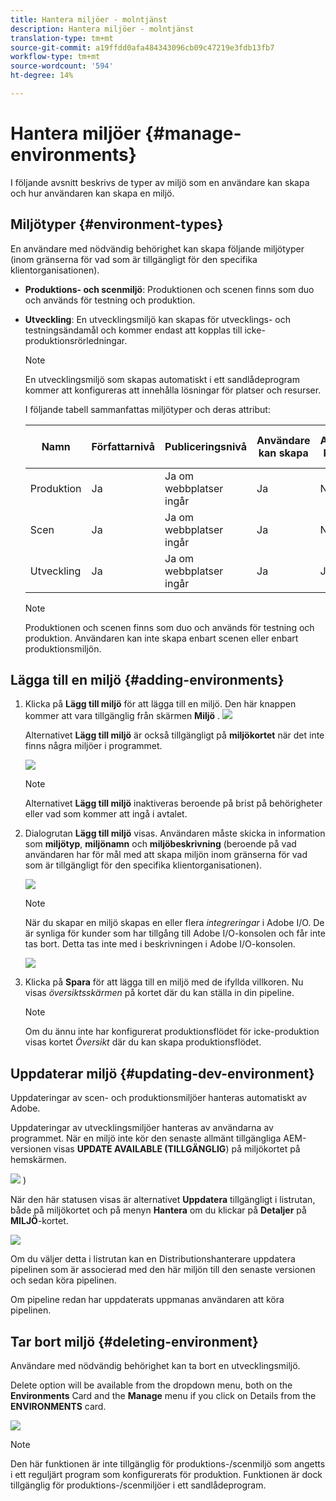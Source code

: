 ```yaml
---
title: Hantera miljöer - molntjänst
description: Hantera miljöer - molntjänst
translation-type: tm+mt
source-git-commit: a19ffdd0afa484343096cb09c47219e3fdb13fb7
workflow-type: tm+mt
source-wordcount: '594'
ht-degree: 14%

---
```



# Hantera miljöer {#manage-environments}

I följande avsnitt beskrivs de typer av miljö som en användare kan skapa och hur användaren kan skapa en miljö.

## Miljötyper {#environment-types}

En användare med nödvändig behörighet kan skapa följande miljötyper (inom gränserna för vad som är tillgängligt för den specifika klientorganisationen).

* **Produktions- och scenmiljö**:
Produktionen och scenen finns som duo och används för testning och produktion.

* **Utveckling**: En utvecklingsmiljö kan skapas för utvecklings- och testningsändamål och kommer endast att kopplas till icke-produktionsrörledningar.

   >[!NOTE]
   >En utvecklingsmiljö som skapas automatiskt i ett sandlådeprogram kommer att konfigureras att innehålla lösningar för platser och resurser.

   I följande tabell sammanfattas miljötyper och deras attribut:

   | Namn | Författarnivå | Publiceringsnivå | Användare kan skapa | Användaren kan ta bort | Rörledning som kan kopplas till miljön |
   |--- |--- |--- |--- |---|---|
   | Produktion | Ja | Ja om webbplatser ingår | Ja | Nej | Produktionspipeline |
   | Scen | Ja | Ja om webbplatser ingår | Ja | Nej | Produktionspipeline |
   | Utveckling | Ja | Ja om webbplatser ingår | Ja | Ja | Icke-produktionsflöde |

   >[!NOTE]
   >Produktionen och scenen finns som duo och används för testning och produktion.  Användaren kan inte skapa enbart scenen eller enbart produktionsmiljön.

## Lägga till en miljö {#adding-environments}


1. Klicka på **Lägg till miljö** för att lägga till en miljö. Den här knappen kommer att vara tillgänglig från skärmen **Miljö** .
   ![](assets/no-environment-2.png)


   Alternativet **Lägg till miljö** är också tillgängligt på **miljökortet** när det inte finns några miljöer i programmet.

   ![](assets/no-environments.png)

   >[!NOTE]
   >Alternativet **Lägg till miljö** inaktiveras beroende på brist på behörigheter eller vad som kommer att ingå i avtalet.

1. Dialogrutan **Lägg till miljö** visas. Användaren måste skicka in information som **miljötyp**, **miljönamn** och **miljöbeskrivning** (beroende på vad användaren har för mål med att skapa miljön inom gränserna för vad som är tillgängligt för den specifika klientorganisationen).

   ![](assets/add-environment2.png)

   >[!NOTE]
   >När du skapar en miljö skapas en eller flera *integreringar* i Adobe I/O. De är synliga för kunder som har tillgång till Adobe I/O-konsolen och får inte tas bort. Detta tas inte med i beskrivningen i Adobe I/O-konsolen.

   ![](assets/add-environment-image1.png)

1. Klicka på **Spara** för att lägga till en miljö med de ifyllda villkoren.  Nu visas *översiktsskärmen* på kortet där du kan ställa in din pipeline.

   >[!NOTE]
   >Om du ännu inte har konfigurerat produktionsflödet för icke-produktion visas kortet *Översikt* där du kan skapa produktionsflödet.


## Uppdaterar miljö {#updating-dev-environment}

Uppdateringar av scen- och produktionsmiljöer hanteras automatiskt av Adobe.

Uppdateringar av utvecklingsmiljöer hanteras av användarna av programmet. När en miljö inte kör den senaste allmänt tillgängliga AEM-versionen visas **UPDATE AVAILABLE (TILLGÄNGLIG**) på miljökortet på hemskärmen.

![](assets/manage-environments2.png)
)

När den här statusen visas är alternativet **Uppdatera** tillgängligt i listrutan, både på miljökortet och på menyn **Hantera** om du klickar på **Detaljer** på **MILJÖ**-kortet.

![](assets/add-environment4.png)

Om du väljer detta i listrutan kan en Distributionshanterare uppdatera pipelinen som är associerad med den här miljön till den senaste versionen och sedan köra pipelinen.

Om pipeline redan har uppdaterats uppmanas användaren att köra pipelinen.

## Tar bort miljö {#deleting-environment}

Användare med nödvändig behörighet kan ta bort en utvecklingsmiljö.

Delete option will be available from the dropdown menu, both on the **Environments** Card and the **Manage** menu if you click on Details from the **ENVIRONMENTS** card.

![](assets/deleting-environment1.png)

>[!NOTE]
Den här funktionen är inte tillgänglig för produktions-/scenmiljö som angetts i ett reguljärt program som konfigurerats för produktion. Funktionen är dock tillgänglig för produktions-/scenmiljöer i ett sandlådeprogram.

